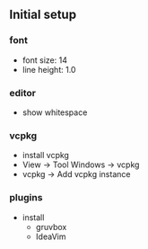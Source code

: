 
## Initial setup

### font
- font size: 14
- line height: 1.0

### editor
- show whitespace

### vcpkg
- install vcpkg
- View -> Tool Windows -> vcpkg
- vcpkg -> Add vcpkg instance

### plugins
- install
  - gruvbox
  - IdeaVim